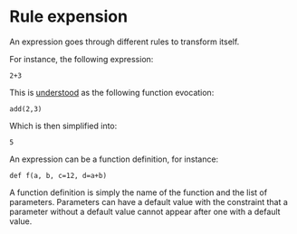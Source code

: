# Rule expension

An expression goes through different rules to transform itself.

For instance, the following expression:

```
2+3
```

This is [understood](operatorsAsRules.md) as the following function evocation:

```
add(2,3)
```

Which is then simplified into:

```
5
```

An expression can be a function definition, for instance:

```
def f(a, b, c=12, d=a+b)
```

A function definition is simply the name of the function and the list of parameters.  Parameters can have a default value with the constraint that a parameter without a default value cannot appear after one with a default value.
